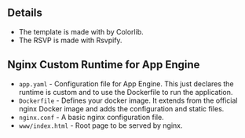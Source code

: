 ## Details

+ The template is made with by Colorlib.
+ The RSVP is made with Rsvpify.

## Nginx Custom Runtime for App Engine

+ `app.yaml` - Configuration file for App Engine. This just declares the runtime is custom and to use the Dockerfile to run the application.
+ `Dockerfile` - Defines your docker image. It extends from the official nginx Docker image and adds the configuration and static files.
+ `nginx.conf` - A basic nginx configuration file.
+ `www/index.html` - Root page to be served by nginx.

